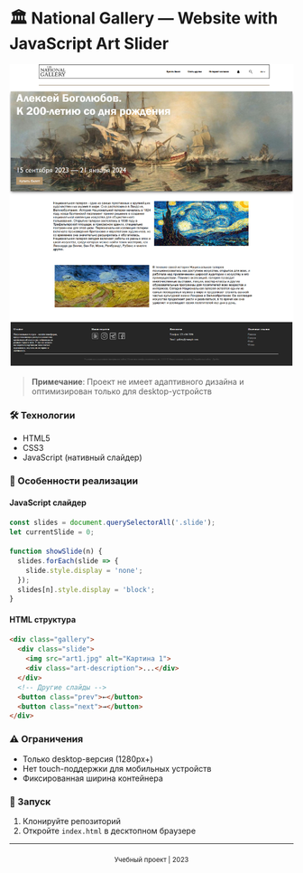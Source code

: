 # 🏛️ National Gallery — Website with JavaScript Art Slider

![Скриншот главной страницы](img/screen.png)

> **Примечание**: Проект не имеет адаптивного дизайна и оптимизирован только для desktop-устройств

### 🛠 Технологии

- HTML5
- CSS3
- JavaScript (нативный слайдер)

### 🎨 Особенности реализации

#### JavaScript слайдер
```javascript
const slides = document.querySelectorAll('.slide');
let currentSlide = 0;

function showSlide(n) {
  slides.forEach(slide => {
    slide.style.display = 'none';
  });
  slides[n].style.display = 'block';
}
```

#### HTML структура
```html
<div class="gallery">
  <div class="slide">
    <img src="art1.jpg" alt="Картина 1">
    <div class="art-description">...</div>
  </div>
  <!-- Другие слайды -->
  <button class="prev">←</button>
  <button class="next">→</button>
</div>
```

### ⚠️ Ограничения

- Только desktop-версия (1280px+)
- Нет touch-поддержки для мобильных устройств
- Фиксированная ширина контейнера

### 🚀 Запуск
1. Клонируйте репозиторий
2. Откройте `index.html` в десктопном браузере

---

<div align="center">
  <sub>Учебный проект | 2023</sub>
</div>
